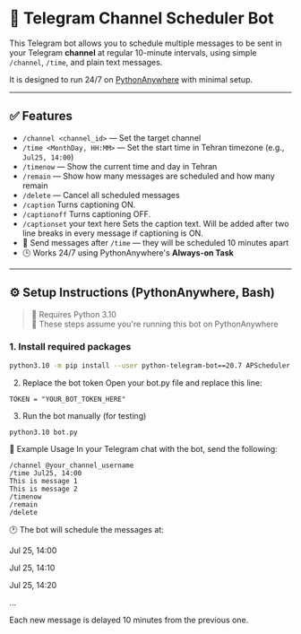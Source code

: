# 📅 Telegram Channel Scheduler Bot

This Telegram bot allows you to schedule multiple messages to be sent in your Telegram **channel** at regular 10-minute intervals, using simple `/channel`, `/time`, and plain text messages.

It is designed to run 24/7 on [PythonAnywhere](https://www.pythonanywhere.com/) with minimal setup.

---

## ✅ Features

- `/channel <channel_id>` — Set the target channel  
- `/time <MonthDay, HH:MM>` — Set the start time in Tehran timezone (e.g., `Jul25, 14:00`)  
- `/timenow` — Show the current time and day in Tehran  
- `/remain` — Show how many messages are scheduled and how many remain
- `/delete` — Cancel all scheduled messages
- `/caption`	Turns captioning ON.
- `/captionoff`	Turns captioning OFF.
- `/captionset` your text here	Sets the caption text. Will be added after two line breaks in every message if captioning is ON.
- 📨 Send messages after `/time` — they will be scheduled 10 minutes apart  
- 🕒 Works 24/7 using PythonAnywhere's **Always-on Task**  

---

## ⚙️ Setup Instructions (PythonAnywhere, Bash)

> 🐍 Requires Python 3.10  
> 📍 These steps assume you're running this bot on PythonAnywhere

### 1. Install required packages

```bash
python3.10 -m pip install --user python-telegram-bot==20.7 APScheduler pytz
```
2. Replace the bot token
Open your bot.py file and replace this line:

```
TOKEN = "YOUR_BOT_TOKEN_HERE"
```

3. Run the bot manually (for testing)
```
python3.10 bot.py
```
💬 Example Usage
In your Telegram chat with the bot, send the following:

```
/channel @your_channel_username
/time Jul25, 14:00
This is message 1
This is message 2
/timenow
/remain
/delete
```
🕐 The bot will schedule the messages at:

Jul 25, 14:00

Jul 25, 14:10

Jul 25, 14:20

...

Each new message is delayed 10 minutes from the previous one.
